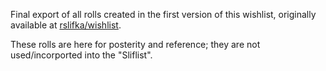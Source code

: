 Final export of all rolls created in the first version of this wishlist, originally available at [rslifka/wishlist](https://github.com/rslifka/wishlist).

These rolls are here for posterity and reference; they are not used/incorported into the "Sliflist".